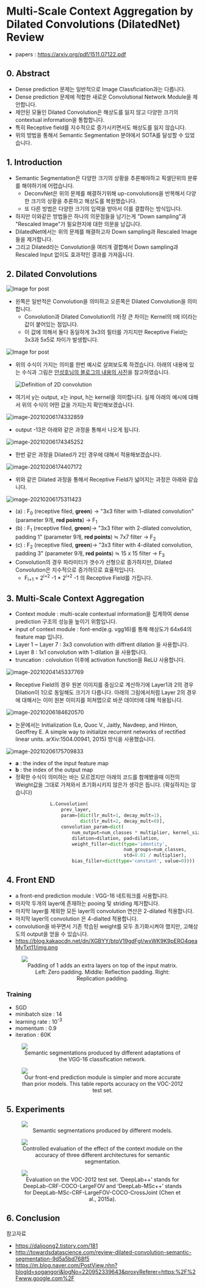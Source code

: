 # Multi-Scale Context Aggregation by Dilated Convolutions (DilatedNet) Review

- papers : https://arxiv.org/pdf/1511.07122.pdf

## 0. Abstract 

- Dense prediction 문제는 일반적으로 Image Classficiation과는 다릅니다. 
- Dense prediction 문제에 적합한 새로운 Convolutional Network Module을 제안합니다. 
- 제안된 모듈인 Dilated Convolution은 해상도를 잃지 않고 다양한 크기의 contextual information을 통합합니다. 
- 특히 Receptive field를 지수적으로 증가시키면서도 해상도를 잃지 않습니다. 
- 위의 방법을 통해서 Semantic Segmentation 분야에서 SOTA를 달성할 수 있었습니다. 

## 1. Introduction 

- Semantic Segmentation은 다양한 크기의 상황을 추론해야하고 픽셀단위의 분류를 해야하기에 어렵습니다. 
  - DeconvNet은 위의 문제를 해결하기위해 up-convolutions을 반복해서 다양한 크기의 상황을 추론하고 해상도를 복원했습니다. 
  - 또 다른 방법은 다양한 크기의 입력을 받아서 이를 결합하는 방식입니다. 
- 하지만 이와같은 방법들은 하나의 의문점들을 남기는게 "Down sampling"과 "Rescaled Image"가 필요한지에 대한 의문을 남깁니다. 
- DilatedNet에서는 위의 문제를 해결하고자 Down sampling과 Rescaled Image들을 제거합니다. 
- 그리고 Dilated라는 Convolution을 여러개 결합해서 Down sampling과 Rescaled Input 없이도 효과적인 결과를 가져옵니다. 

## 2. Dilated Convolutions 

![Image for post](https://drive.google.com/uc?export=view&id=1f3IfdgpOVJWS6nUXpdMVYd3uzACqxuF7)

- 왼쪽은 일반적은 Convolution을 의미하고 오른쪽은 Dilated Convolution을 의미합니다. 
  - Convolution과 Dilated Convolution의 가장 큰 차이는 Kernel의 t에 l이라는 값이 붙어있는 점입니다. 
  - 이 값에 의해서 둘다 동일하게 3x3의 필터를 가지지만 Receptive Field는 3x3과 5x5로 차이가 발생합니다. 

![Image for post](https://drive.google.com/uc?export=view&id=1geLZH_nPYp_OJ86gcI8ha--powr3D3A1)

- 위의 수식이 가지는 의미를 한번 예시로 살펴보도록 하겠습니다. 아래의 내용에 있는 수식과 그림은 [안성호님의 블로그의 내용의 사진](http://www.songho.ca/dsp/convolution/convolution2d_example.html)을 참고하였습니다. 

  ![Definition of 2D convolution](https://drive.google.com/uc?export=view&id=1ZFdEsJz2mGTwCpNnHyOZ2GyEcRWULMBA)

- 여기서 y는 output, x는 input, h는 kernel을 의미합니다. 실제 아래의 예시에 대해서 위의 수식이 어떤 값을 가지는지 확인해보겠습니다. 

![image-20210206174332859](https://drive.google.com/uc?export=view&id=1BmLeac42wHc0qbdesRYGunFxg2TZoCVp)

- output -13은 아래와 같은 과정을 통해서 나오게 됩니다. 

![image-20210206174345252](https://drive.google.com/uc?export=view&id=1-J0lNXXKzPxZAp5tNVoeVoq7ihdvSHml)

- 한번 같은 과정을 Dilated가 2인 경우에 대해서 적용해보겠습니다. 

![image-20210206174407172](https://drive.google.com/uc?export=view&id=1SUXQXCbReO3WoH994T1UPUw6st5Xom_R)

- 위와 같은 Dilated 과정을 통해서 Receptive Field가 넓어지는 과정은 아래와 같습니다. 

![image-20210206175311423](https://drive.google.com/uc?export=view&id=1j91Ij_0cpgY_hmvLmRjSECtro_BLB7Ao)

- (a) : F<sub>0</sub> (receptive filed, **green**) → "3x3 filter with 1-dilated convolution" (parameter 9개, **red points**) → F<sub>1</sub>
- (b) : F<sub>1</sub> (receptive filed, **green**)→ "3x3 filter with 2-dilated convolution, padding 1" (parameter 9개, **red points**) ≒ 7x7 filter → F<sub>2</sub>
- (c) : F<sub>2</sub> (receptive filed, **green**)→ "3x3 filter with 4-dilated convolution, padding 3" (parameter 9개, **red points**) ≒ 15 x 15 filter → F<sub>3</sub>
- Convolution의 경우 파라미터가 갯수가 선형으로 증가하지만, Dilated Convolution은 지수적으로 증가하므로 효율적입니다.
  - F<sub>i+1</sub> = 2<sup>i+2</sup> -1 * 2<sup>i+2</sup> -1 의 Receptive Field를 가집니다. 



## 3. Multi-Scale Context Aggregation 

- Context module : multi-scale contextual information을 집계하여 dense prediction 구조의 성능을 높이기 위함입니다. 
- input of context module : font-end(e.g. vgg16)를 통해 해상도가 64x64의 feature map 입니다. 
- Layer 1 ~ Layer 7 : 3x3 convolution with diffrent dilation 을 사용합니다. 
- Layer 8 : 1x1 convolution with 1-dilation 을 사용합니다. 
- truncation : colvolution 이후에 activation function을 ReLU 사용합니다. 

![image-20210204145337769](https://drive.google.com/uc?export=view&id=1C4kK5I__amtwTpil4IigX3r1ar4y1kLp)

- Receptive Field의 경우 원본 이미지를 중심으로 계산하기에 Layer1과 2의 경우 Dilation이 1으로 동일해도 크기가 다릅니다. 아래의 그림에서처럼 Layer 2의 경우에 대해서는 이미 원본 이미지를 피쳐맵으로 바꾼 데이터에 대해 적용됩니다. 

![image-20210206184620570](https://drive.google.com/uc?export=view&id=1Gj676fyGBo4Bd890OvFVyVTfO1dMnct0)

- 논문에서는 Initialization (Le, Quoc V., Jaitly, Navdeep, and Hinton, Geoffrey E. A simple way to initialize recurrent networks of rectified linear units. arXiv:1504.00941, 2015) 방식을 사용했습니다. 

![image-20210206175709833](https://drive.google.com/uc?export=view&id=1pWsFGXrsBRd5uehjRilqaOztFwYrW_OY)

- **a** : the index of the input feature map
- **b** : the index of the output map
- 정확한 수식이 의미하는 바는 모르겠지만 아래의 코드를 함께봤을때 이전의 Weight값을 그대로 가져와서 초기화시키지 않은가 생각은 듭니다. (확실하지는 않습니다)

```python
                L.Convolution(
                    prev_layer,
                    param=[dict(lr_mult=1, decay_mult=1),
                           dict(lr_mult=2, decay_mult=0)],
                    convolution_param=dict(
                        num_output=num_classes * multiplier, kernel_size=3,
                        dilation=dilation, pad=dilation,
                        weight_filler=dict(type='identity',
                                           num_groups=num_classes,
                                           std=0.01 / multiplier),
                        bias_filler=dict(type='constant', value=0))))
```



## 4. Front END 

- a front-end prediction module : VGG-16 네트워크를 사용합니다. 
- 마지막 두개의 layer에 존재하는 pooing 및 striding 제거합니다. 
- 마지막 layer를 제외한 모든 layer의 convolution 연산은 2-dilated 적용합니다. 
- 마지막 layer의 convolution 은 4-dialted 적용합니다. 
- convolution을 바꾸면서 기존 학습된 weight를 모두 초기화시켜야 했지만, 고해상도의 output을 얻을 수 있습니다.
- https://blog.kakaocdn.net/dn/XGBYY/btqV19gdFgI/wxWK9K9pERO4qeaMvTxt11/img.png

<figure> 
    <img src='https://drive.google.com/uc?export=view&id=1p9bfesQP_1pHtCtWjNm0qWho903kZOVH' />
    <figcaption><div style="text-align:center">Padding of 1 adds an extra layers on top of the input matrix. Left: Zero padding. Middle: Reflection padding. Right: Replication padding.
</div></figcaption>
</figure>



### Training 

- SGD
- minibatch size : 14
- learning rate : 10<sup>-3</sup>
- momentum : 0.9
- iteration : 60K

<figure> 
    <img src='https://drive.google.com/uc?export=view&id=1iaXiihE_GBsAFNURsNkGfLoWgBajXu_f' /><br>
    <figcaption><div style="text-align:center">Semantic segmentations produced by different adaptations of the VGG-16 classification network.
</div></figcaption>
</figure>

<figure> 
    <img src='https://drive.google.com/uc?export=view&id=1SiU_zFWNU2DbPqHFsqrYJVMmFSLTzo17' /><br>
    <figcaption><div style="text-align:center">Our front-end prediction module is simpler and more accurate than prior models. This table reports accuracy on the VOC-2012 test set.</div></figcaption>
</figure>



## 5. Experiments 

<figure> 
    <img src='https://drive.google.com/uc?export=view&id=1aIQt7PTuJwy2f6lI1m6gnsFctU9VSSbL' /><br>
    <figcaption><div style="text-align:center">Semantic segmentations produced by different models.</div></figcaption>
</figure>

<figure> 
    <img src='https://drive.google.com/uc?export=view&id=19LgLEfY7To167AtbzhnTWyQT84A19ZFu' /><br>
    <figcaption><div style="text-align:center">Controlled evaluation of the effect of the context module on the accuracy of three different architectures for semantic segmentation.</div></figcaption>
</figure>

<figure> 
    <img src='https://drive.google.com/uc?export=view&id=1F6QoDinG0nb_xuTRQ8NU2PuuybJ3Vu5c' /><br>
    <figcaption><div style="text-align:center">Evaluation on the VOC-2012 test set. ‘DeepLab++’ stands for DeepLab-CRF-COCO-LargeFOV and ‘DeepLab-MSc++’ stands for DeepLab-MSc-CRF-LargeFOV-COCO-CrossJoint (Chen et al., 2015a).</div></figcaption>
</figure>



## 6. Conclusion 



참고자료 

- https://daljoong2.tistory.com/181
- http://towardsdatascience.com/review-dilated-convolution-semantic-segmentation-9d5a5bd768f5
- https://m.blog.naver.com/PostView.nhn?blogId=sogangori&logNo=220952339643&proxyReferer=https:%2F%2Fwww.google.com%2F

